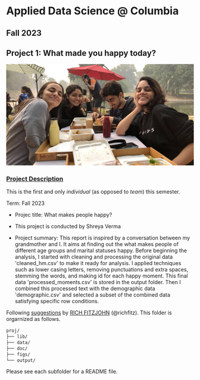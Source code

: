# Applied Data Science @ Columbia
## Fall 2023
## Project 1: What made you happy today?

![image](figs/friends.JPG)

### [Project Description](doc/)
This is the first and only *individual* (as opposed to *team*) this semester. 

Term: Fall 2023

+ Projec title: What makes people happy?
+ This project is conducted by Shreya Verma

+ Project summary:  This report is inspired by a conversation between my grandmother and I. It aims at finding out the what makes people of different age groups and marital statuses happy. Before beginning the analysis, I started with cleaning and processing the original data 'cleaned_hm.csv' to make it ready for analysis. I applied techniques such as lower casing letters, removing punctuations and extra spaces, stemming the words, and making id for each happy moment. This final data  'processed_moments.csv' is stored in the output folder. Then I combined this processed text with the demographic data 'demographic.csv' and selected a subset of the combined data satisfying specific row conditions.

Following [suggestions](http://nicercode.github.io/blog/2013-04-05-projects/) by [RICH FITZJOHN](http://nicercode.github.io/about/#Team) (@richfitz). This folder is orgarnized as follows.

```
proj/
├── lib/
├── data/
├── doc/
├── figs/
└── output/
```

Please see each subfolder for a README file.
